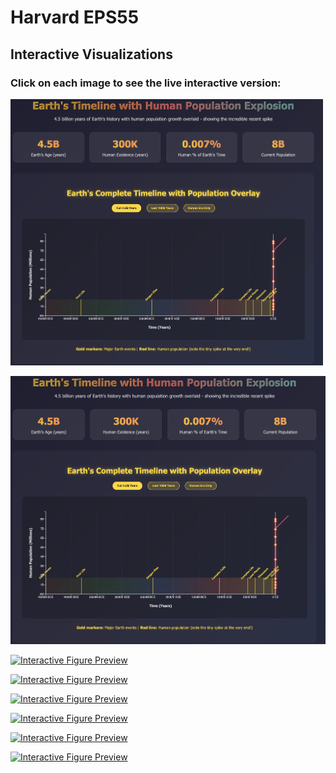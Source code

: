 # Harvard EPS55

## Interactive Visualizations

### Click on each image to see the live interactive version:
<a href="https://smousavi05.github.io/EPS55/interactive_visualizations/viz__l01_earth_human_timeline.html">
  <img src="interactive_visualizations/viz__l01_earth_human_timeline.png" alt="Interactive Figure Preview" width="500">
</a>

[![Interactive Figure Preview](interactive_visualizations/viz__l01_earth_human_timeline.png)](https://smousavi05.github.io/EPS55/interactive_visualizations/viz__l01_earth_human_timeline.html)

[![Interactive Figure Preview](static-death.png)](https://smousavi05.github.io/Damaging-Earthquakes-Visualization/earthquake_timeline_visualization-death.html)

[![Interactive Figure Preview](static.png)](https://smousavi05.github.io/Damaging-Earthquakes-Visualization/earthquake_timeline_visualization.html)

[![Interactive Figure Preview](static-pop.png)](https://smousavi05.github.io/Damaging-Earthquakes-Visualization/earth_human_timeline_1.html)

[![Interactive Figure Preview](statitic-mag-relation.png)](https://smousavi05.github.io/Damaging-Earthquakes-Visualization/earthquake-magnitude-scale_2.html)

[![Interactive Figure Preview](magnitude-saturation.png)](https://smousavi05.github.io/Damaging-Earthquakes-Visualization/magnitude-saturation-chart.html)

[![Interactive Figure Preview](cumulative-moment.png)](https://smousavi05.github.io/Damaging-Earthquakes-Visualization/cumulative-seismic-moment.html)

